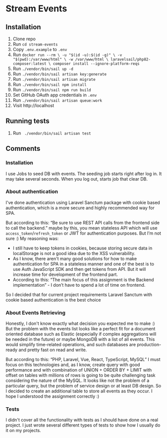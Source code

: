 # Stream Events

## Installation

1. Clone repo
2. Run `cd stream-events`
3. Copy `.env.example` to `.env`
4. Run `docker run --rm \
   -u "$(id -u):$(id -g)" \
   -v "$(pwd):/var/www/html" \
   -w /var/www/html \
   laravelsail/php82-composer:latest \
   composer install --ignore-platform-reqs`
5. Run `./vendor/bin/sail up -d`
6. Run `./vendor/bin/sail artisan key:generate`
7. Run `./vendor/bin/sail artisan migrate`
8. Run `./vendor/bin/sail npm install`
9. Run `./vendor/bin/sail npm run build`
10. Set GitHub OAuth app credentials in `.env`
11. Run `./vendor/bin/sail artisan queue:work`
12. Visit http://localhost

## Running tests

1. Run ` ./vendor/bin/sail artisan test`

## Comments

### Installation

I use Jobs to seed DB with events. The seeding job starts right after log in. It may take several seconds.  When you log out, starts job that clear DB.

### About authentication

I've done authentication using Laravel Sanctum package with cookie based authentication, which is a more secure and highly recommended way for SPA.

But according to this: “Be sure to use REST API calls from the frontend side to call the backend.” maybe by this, you mean stateless API which will use `access_token`/`refresh_token` or JWT for authentication purposes. But I’m not sure :) My reasoning was:

- I still have to keep tokens in cookies, because storing secure data in localStorage is not a good idea due to the XSS vulnerability.
- As I know, there aren't many good solutions for how to make authentication for SPA in a stateless manner and one of the best is to use Auth JavaScript SDK and then get tokens from API. But it will increase time for development of the frontend part.
- According to this: “The main focus of this assignment is the Backend implementation” - I don’t have to spend a lot of time on frontend.

So I decided that for current project requirements Laravel Sanctum with cookie based authentication is the best choice

### About Events Retrieving

Honestly, I don't know exactly what decision you expected me to make :) But the problem with the events list looks like a perfect fit for a document oriented database such as Elastic (especially if complex aggregations will be needed in the future) or maybe MongoDB with a list of all events. This would simplify time-related operations, and such databases are production-ready and pretty fast on read and write.

But according to this: “PHP, Laravel, Vue, React, TypeScript, MySQL” I must focus on this technologies and, as I know, create query with good performance and with combination of UNION + ORDER BY + LIMIT with offset on tables with millions of rows is going to be quite challenging task considering the nature of the MySQL. It looks like not the problem of a particular query, but the problem of service design or at least DB design. So I decided to create an additional table to store all events as they occur.
I hope I understood the assignment correctly :)

### Tests

I didn't cover all the functionality with tests as I should have done on a real project. I just wrote several different types of tests to show how I usually do it on my projects.

